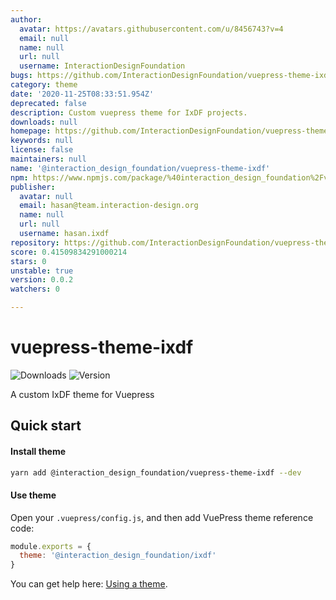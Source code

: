 ```yaml
---
author:
  avatar: https://avatars.githubusercontent.com/u/8456743?v=4
  email: null
  name: null
  url: null
  username: InteractionDesignFoundation
bugs: https://github.com/InteractionDesignFoundation/vuepress-theme-ixdf/issues
category: theme
date: '2020-11-25T08:33:51.954Z'
deprecated: false
description: Custom vuepress theme for IxDF projects.
downloads: null
homepage: https://github.com/InteractionDesignFoundation/vuepress-theme-ixdf#readme
keywords: null
license: false
maintainers: null
name: '@interaction_design_foundation/vuepress-theme-ixdf'
npm: https://www.npmjs.com/package/%40interaction_design_foundation%2Fvuepress-theme-ixdf
publisher:
  avatar: null
  email: hasan@team.interaction-design.org
  name: null
  url: null
  username: hasan.ixdf
repository: https://github.com/InteractionDesignFoundation/vuepress-theme-ixdf
score: 0.41509834291000214
stars: 0
unstable: true
version: 0.0.2
watchers: 0

---
```


# vuepress-theme-ixdf

<p>
  <img src="https://img.shields.io/npm/dt/@interaction_design_foundation/vuepress-theme-ixdf?style=flat-square" alt="Downloads">
  <img src="https://img.shields.io/github/package-json/v/InteractionDesignFoundation/vuepress-theme-ixdf?style=flat-square" alt="Version">
</p>

A custom IxDF theme for Vuepress
## Quick start

#### Install theme

```sh
yarn add @interaction_design_foundation/vuepress-theme-ixdf --dev
```

#### Use theme

Open your `.vuepress/config.js`, and then add VuePress theme reference code:
```js
module.exports = {
  theme: '@interaction_design_foundation/ixdf'
}
```
You can get help here: [Using a theme](https://vuepress.vuejs.org/theme/using-a-theme.html#theme-shorthand).
